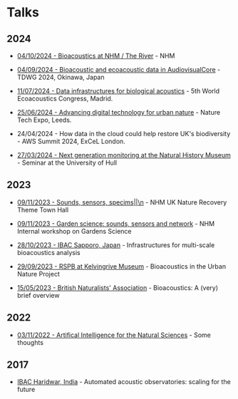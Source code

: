 # Talks

## 2024

- [04/10/2024 - Bioacoustics at NHM / The River](/talks/2024-TheRiver) - NHM

- [04/09/2024 - Bioacoustic and ecoacoustic data in AudiovisualCore](/talks/2024-09-tdwg) - TDWG 2024, Okinawa, Japan

- [11/07/2024 - Data infrastructures for biological acoustics](/talks/2024-Madrid) - 5th World Ecoacoustics Congress, Madrid.

- [25/06/2024 - Advancing digital technology for urban nature](/talks/2024-NatureTech) - Nature Tech Expo, Leeds.

- 24/04/2024 - How data in the cloud could help restore UK's biodiversity - AWS Summit 2024, ExCeL London.

- [27/03/2024 - Next generation monitoring at the Natural History Museum](/talks/2024-Hull) - Seminar at the University of Hull

## 2023

- [09/11/2023 - Sounds, sensors, specims||\n](talks/2023-11-NR) - NHM UK Nature Recovery Theme Town Hall

- [09/11/2023 - Garden science: sounds, sensors and network](/talks/2023-11-GS) - NHM Internal workshop on Gardens Science

- [28/10/2023 - IBAC Sapporo, Japan](/talks/2023-IBAC) - Infrastructures for multi-scale bioacoustics analysis

- [29/09/2023 - RSPB at Kelvingrive Museum](/talks/2023-09-RSPB) - Bioacoustics in the Urban Nature Project

- [15/05/2023 - British Naturalists' Association](/talks/2023-05-BNA) - Bioacoustics: A (very) brief overview

## 2022

- [03/11/2022 - Artifical Intelligence for the Natural Sciences](/talks/2022-11-AI) - Some thoughts

## 2017

- [IBAC Haridwar, India](/talks/2017-IBAC) - Automated acoustic observatories: scaling for the future
